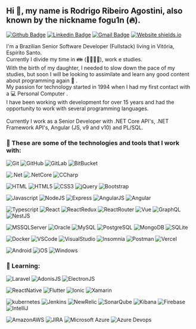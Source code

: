 ## Hi 👋, my name is Rodrigo Ribeiro Agostini, also known by the nickname fogu1n (:fire:).
[![Github Badge](https://img.shields.io/badge/-fogu1n-000?style=for-the-badge&logo=Github&logoColor=white&link=https://github.com/fogu1n)](https://github.com/fogu1n)
[![Linkedin Badge](https://img.shields.io/badge/-Rodrigo%20Agostini-0e76a8?style=for-the-badge&logo=Linkedin&logoColor=white&link=https://www.linkedin.com/in/rodrigo-agostini/)](https://www.linkedin.com/in/rodrigo-agostini) 
[![Gmail Badge](https://img.shields.io/badge/-dev.rodrigoribeiroagostini@gmail.com-EA4335?style=for-the-badge&logo=Gmail&logoColor=white&link=mailto:dev.rodrigoribeiroagostini@gmail.com)](mailto:dev.rodrigoribeiroagostini@gmail.com)
[![Website shields.io](https://img.shields.io/badge/Website-working%20on%20it-lightgrey?style=for-the-badge)](https://github.com/fogu1n)

I'm a Brazilian Senior Software Developer (Fullstack) living in Vitória, Espírito Santo.</br>
Currently I divide my time in :family: (:sparkling_heart::woman::baby::dog:), work e studies.</br>
With the birth of my daughter, I needed to slow down the pace of my studies, but soon I will be looking to assimilate and learn any good content about programming again :rocket: .</br>
My passion for technology started in 1994 when I had my first contact with a 💻 Personal Computer .</br>
I have been working with development for over 15 years and had the opportunity to work with several programming languages.</br>
</br>
Currently I work as a Senior Developer with .NET Core API's, .NET Framework API's, Angular (JS, v9 and v10) and PL/SQL.

### :triangular_flag_on_post: These are some of the technologies and tools that I work with:
![Git](https://img.shields.io/badge/-Git-black?style=for-the-badge&logo=git)
![GitHub](https://img.shields.io/badge/-GitHub-181717?style=for-the-badge&logo=github)
![GitLab](https://img.shields.io/badge/-GitLab-181717?style=for-the-badge&logo=gitlab)
![BitBucket](https://img.shields.io/badge/-BitBucket-181717?style=for-the-badge&logo=bitBucket)</br>

![.Net](https://img.shields.io/badge/Framework-5C2D91?style=for-the-badge&logo=.net&logoColor=white)
![.NetCore](https://img.shields.io/badge/Core-5C2D91?style=for-the-badge&logo=.net&logoColor=white)
![CCharp](https://img.shields.io/badge/C%23-239120?style=for-the-badge&logo=c-sharp&logoColor=white)</br>

![HTML](https://img.shields.io/badge/HTML-239120?style=for-the-badge&logo=html5&logoColor=white)
![HTML5](https://img.shields.io/badge/HTML5-E34F26?style=for-the-badge&logo=html5&logoColor=white)
![CSS3](https://img.shields.io/badge/CSS3-1572B6?style=for-the-badge&logo=css3&logoColor=white)
![jQuery](https://img.shields.io/badge/jQuery-0769AD?style=for-the-badge&logo=jquery&logoColor=white)
![Bootstrap](https://img.shields.io/badge/Bootstrap-563D7C?style=for-the-badge&logo=bootstrap&logoColor=white)</br>

![Javascript](https://img.shields.io/badge/JavaScript-323330?style=for-the-badge&logo=javascript&logoColor=F7DF1E)
![NodeJS](https://img.shields.io/badge/Node-43853D?style=for-the-badge&logo=node.js&logoColor=white)
![Express](https://img.shields.io/badge/ExpressJS-404D59?style=for-the-badge&logo=express&logoColor=white)
![AngularJS](https://img.shields.io/badge/AngularJS-E23237?style=for-the-badge&logo=angularjs&logoColor=white)
![Angular](https://img.shields.io/badge/Angular-DD0031?style=for-the-badge&logo=angular&logoColor=white)</br>

![Typescript](https://img.shields.io/badge/TypeScript-007ACC?style=for-the-badge&logo=typescript&logoColor=white)
![React](https://img.shields.io/badge/React-20232A?style=for-the-badge&logo=react&logoColor=61DAFB)
![ReactRedux](https://img.shields.io/badge/Redux-593D88?style=for-the-badge&logo=redux&logoColor=white)
![ReactRouter](https://img.shields.io/badge/React_Router-CA4245?style=for-the-badge&logo=react-router&logoColor=white)
![Vue](https://img.shields.io/badge/Vue.js-35495E?style=for-the-badge&logo=vue.js&logoColor=4FC08D)
![GraphQL](https://img.shields.io/badge/GraphQL-E10098?style=for-the-badge&logo=GraphQL&logoColor=white)
![NestJS](https://img.shields.io/badge/-NestJS-E0234E?style=for-the-badge&logo=nestjs&logoColor=white)</br>

![MSSQLServer](https://img.shields.io/badge/-SQL%20Server-CC2927?style=for-the-badge&logo=microsoft-sql-server&logoColor=white)
![Oracle](https://img.shields.io/badge/-Oracle-F80000?style=for-the-badge&logo=oracle&logoColor=white)
![MySQL](https://img.shields.io/badge/MySQL-4479A1?style=for-the-badge&logo=mysql&logoColor=white)
![PostgreSQL](https://img.shields.io/badge/PostgreSQL-316192?style=for-the-badge&logo=postgresql&logoColor=white)
![MongoDB](https://img.shields.io/badge/MongoDB-4EA94B?style=for-the-badge&logo=mongodb&logoColor=white)
![SQLite](https://img.shields.io/badge/SQLite-07405E?style=for-the-badge&logo=sqlite&logoColor=white)</br>

![Docker](https://img.shields.io/badge/Docker-2496ED?style=for-the-badge&logo=Docker&logoColor=white)
![VSCode](https://img.shields.io/badge/-VSCode-007ACC?style=for-the-badge&logo=visual-studio-code&logoColor=white)
![VisualStudio](https://img.shields.io/badge/-Visual_Studio-5C2D91?style=for-the-badge&logo=visual-studio&logoColor=white)
![Insomnia](https://img.shields.io/badge/-Insomnia-5849BE?style=for-the-badge&logo=insomnia&logoColor=white)
![Postman](https://img.shields.io/badge/-Postman-FF6C37?style=for-the-badge&logo=postman&logoColor=white)
![Vercel](https://img.shields.io/badge/-Vercel-000000?style=for-the-badge&logo=vercel&logoColor=white)</br>

![Android](https://img.shields.io/badge/Android-3DDC84?style=for-the-badge&logo=android&logoColor=white)
![iOS](https://img.shields.io/badge/iOS-000000?style=for-the-badge&logo=ios&logoColor=white)
![Windows](https://img.shields.io/badge/Windows-0078D6?style=for-the-badge&logo=windows&logoColor=white)</br>

### :beginner: Learning:
![Laravel](https://img.shields.io/badge/Laravel-FF2D20?style=for-the-badge&logo=laravel&logoColor=61DAFB)
![AdonisJS](https://img.shields.io/badge/AdonisJS-220052?style=for-the-badge&logo=adonisjs&logoColor=61DAFB)
![ElectronJS](https://img.shields.io/badge/ElectronJS-47848F?style=for-the-badge&logo=electron&logoColor=61DAFB)</br>

![ReactNative](https://img.shields.io/badge/React_Native-20232A?style=for-the-badge&logo=react&logoColor=61DAFB)
![Flutter](https://img.shields.io/badge/Flutter-02569B?style=for-the-badge&logo=flutter&logoColor=61DAFB)
![Ionic](https://img.shields.io/badge/Ionic-3880FF?style=for-the-badge&logo=Ionic&logoColor=61DAFB)
![Xamarin](https://img.shields.io/badge/Xamarin-3498DB?style=for-the-badge&logo=xamarin&logoColor=white)</br>

![kubernetes](https://img.shields.io/badge/kubernetes-326CE5?style=for-the-badge&logo=kubernetes&logoColor=white)
![Jenkins](https://img.shields.io/badge/Jenkins-D24939?style=for-the-badge&logo=jenkins&logoColor=white)
![NewRelic](https://img.shields.io/badge/newrelic-008C99?style=for-the-badge&logo=new-relic&logoColor=white)
![SonarQube](https://img.shields.io/badge/SonarQube-4E9BCD?style=for-the-badge&logo=SonarQube&logoColor=white)
![Kibana](https://img.shields.io/badge/Kibana-005571?style=for-the-badge&logo=Kibana&logoColor=white)
![Firebase](https://img.shields.io/badge/Firebase-FFCA28?style=for-the-badge&logo=firebase&logoColor=white)
![IntelliJ](https://img.shields.io/badge/-IntelliJ%20IDEA-black?style=for-the-badge&logo=intellij-idea&logoColor=white)

![AmazonAWS](https://img.shields.io/badge/Amazon_AWS-232F3E?style=for-the-badge&logo=amazon-aws&logoColor=white)
![JIRA](https://img.shields.io/badge/-JIRA-0052CC?style=for-the-badge&logo=jira)
![Microsoft Azure](https://img.shields.io/badge/Microsoft%20Azure-0089D6?style=for-the-badge&logo=microsoft-azure&logoColor=white)
![Azure Devops](https://img.shields.io/badge/Azure_Devops-0078D7?style=for-the-badge&logo=azuredevops&logoColor=white)</br>

<!--
https://simpleicons.org/?q=dot
https://github.com/alexandresanlim/Badges4-README.md-Profile
https://encycolorpedia.pt/0e76a8
https://www.schemecolor.com/gmail-logo-colors.php

- [Courses](https://www.treinaweb.com.br/cursos-online?q=fagner+pinheiro) 👨🏼‍🏫 - It's are technical courses on many technologies, such as Django, Flask, Python, Kotlin, Flutter, Dart, Git and more
- [Blog](https://www.treinaweb.com.br/blog/author/fagner-pinheiro/) ✍🏼 - I'm write about many things.
- [Website](https://fagnerpsantos.dev/) 💻 - Working on it.

**fogu1n/fogu1n** is a ✨ _special_ ✨ repository because its `README.md` (this file) appears on your GitHub profile.
Here are some ideas to get you started:
- 🔭 I’m currently working on ...
- 🌱 I’m currently learning ...
- 👯 I’m looking to collaborate on ...
- 🤔 I’m looking for help with ...
- 💬 Ask me about ...
- 📫 How to reach me: ...
- 😄 Pronouns: ...
- ⚡ Fun fact: ...
:trophy:
:dart:
:mortar_board:
https://gist.github.com/rxaviers/7360908

## ⚡ Technologies


-->
